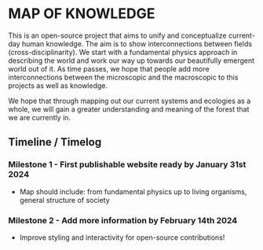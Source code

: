# MAP OF KNOWLEDGE

This is an open-source project that aims to unify and conceptualize current-day human knowledge. The aim is to show interconnections between fields (cross-disciplinarity).
We start with a fundamental physics approach in describing the world and work our way up towards our beautifully emergent world out of it. 
As time passes, we hope that people add more interconnections between the microscopic and the macroscopic to this projects as well as knowledge. 

We hope that through mapping out our current systems and ecologies as a whole, we will gain a greater understanding and meaning of the forest that we are currently in.

## Timeline / Timelog 

### Milestone 1 - First publishable website ready by January 31st 2024
- Map should include: from fundamental physics up to living organisms, general structure of society

### Milestone 2 - Add more information by February 14th 2024
- Improve styling and interactivity for open-source contributions!
